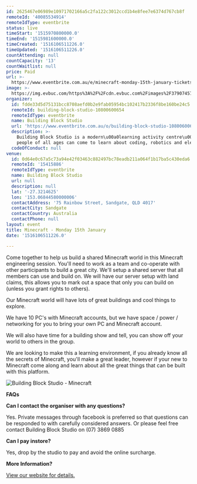 ```yaml
---
id: 2625467e06989e10971702166a5c2fa122c3012ccd1b4e8fee7e6374d767cb8f
remoteId: '40085534914'
remoteIdType: eventbrite
status: live
timeStart: '1515970800000.0'
timeEnd: '1515981600000.0'
timeCreated: '1516106511226.0'
timeUpdated: '1516106511226.0'
countAttending: null
countCapacity: '13'
countWaitlist: null
price: Paid
url: >-
  https://www.eventbrite.com.au/e/minecraft-monday-15th-january-tickets-40085534914?aff=ebapi
image: >-
  https://img.evbuc.com/https%3A%2F%2Fcdn.evbuc.com%2Fimages%2F37907457%2F176389313197%2F1%2Foriginal.jpg?s=aafcb2478c817456510346d533a45ec5
organizer:
  id: fdde33d5d75131bcc8708aefd0b2e9fab05954bc102417b2336f8be160be24c5
  remoteId: building-block-studio-10800600654
  remoteIdType: eventbrite
  name: Building Block Studio
  url: 'https://www.eventbrite.com.au/o/building-block-studio-10800600654'
  description: >-
    Building Block Studio is a modern\u00a0learning activity centre\u00a0where
    people of all ages can come to learn about coding, robotics and electronics.
  codeOfConduct: null
venue:
  id: 0d64e0c67a5c73a94e42f03463c882497bc78eadb211a064f1b17ba5c430eda6
  remoteId: '15415886'
  remoteIdType: eventbrite
  name: Building Block Studio
  url: null
  description: null
  lat: '-27.3214625'
  lon: '153.06844580000006'
  contactAddress: '75 Rainbow Street, Sandgate, QLD 4017'
  contactCity: Sandgate
  contactCountry: Australia
  contactPhone: null
layout: event
title: Minecraft - Monday 15th January
date: '1516106511226.0'

---
```

<P>Come together to help us build a shared Minecraft world in this Minecraft engineering session. You'll need to work as a team and co-operate with other participants to build a great city. We'll setup a shared server that all members can use and build on. We will have our server setup with land claims, this allows you to mark out a space that only you can build on (unless you grant rights to others).</P>
<P>Our Minecraft world will have lots of great buildings and cool things to explore.</P>
<P>We have 10 PC's with Minecraft accounts, but we have space / power / networking for you to bring your own PC and Minecraft account.</P>
<P>We will also have time for a building show and tell, you can show off your world to others in the group.</P>
<P>We are looking to make this a learning environment, if you already know all the secrets of Minecraft, you'll make a great leader, however if your new to Minecraft come along and learn about all the great things that can be built with this platform. </P>
<P><IMG ALT="Building Block Studio - Minecraft" SRC="https://s3-ap-southeast-2.amazonaws.com/images.buildingblockstudio.com/minecraft.jpg"></P>
<P><STRONG>FAQs</STRONG></P>
<P><STRONG>Can I contact the organiser with any questions?</STRONG></P>
<P>Yes. Private messages through facebook is preferred so that questions can be responded to with carefully considered answers. Or please feel free contact Building Block Studio on (07) 3869 0885</P>
<P><STRONG>Can I pay instore?</STRONG></P>
<P>Yes, drop by the studio to pay and avoid the online surcharge.</P>
<P><STRONG>More Information?</STRONG></P>
<P><A HREF="http://buildingblockstudio.com/pages/holiday" TARGET="_blank" REL="noreferrer noopener nofollow noopener noreferrer nofollow">View our website for details.</A></P>
<P><STRONG><BR></STRONG></P>
